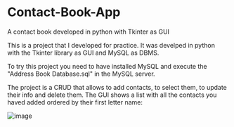 # Contact-Book-App
A contact book developed in python with Tkinter as GUI

This is a project that I developed for practice. It was develped in python with the Tkinter library as GUI and MySQL as DBMS. 

To try this project you need to have installed MySQL and execute the "Address Book Database.sql" in the MySQL server.

The project is a CRUD that allows to add contacts, to select them, to update their info and delete them. The GUI shows a list with all the contacts you haved added ordered by their first letter name:

![image](https://user-images.githubusercontent.com/77745940/129458815-83d87172-e6cf-4a3a-99a2-21a94f3ab2ae.png)



